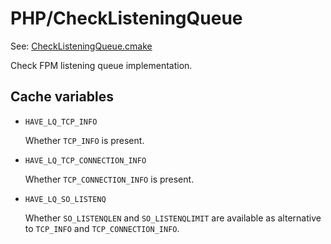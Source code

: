 # PHP/CheckListeningQueue

See: [CheckListeningQueue.cmake](https://github.com/petk/php-build-system/tree/master/cmake/cmake/modules/PHP/CheckListeningQueue.cmake)

Check FPM listening queue implementation.

## Cache variables

* `HAVE_LQ_TCP_INFO`

  Whether `TCP_INFO` is present.

* `HAVE_LQ_TCP_CONNECTION_INFO`

  Whether `TCP_CONNECTION_INFO` is present.

* `HAVE_LQ_SO_LISTENQ`

  Whether `SO_LISTENQLEN` and `SO_LISTENQLIMIT` are available as alternative to
  `TCP_INFO` and `TCP_CONNECTION_INFO`.
